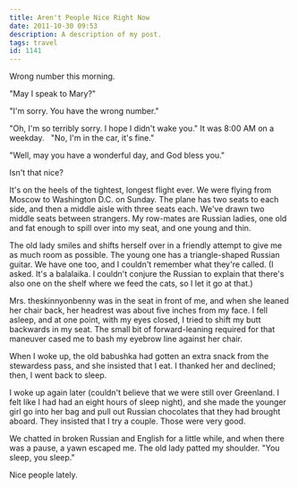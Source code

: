 ```yaml
---
title: Aren't People Nice Right Now
date: 2011-10-30 09:53
description: A description of my post.
tags: travel
id: 1141
---
```

Wrong number this morning.

"May I speak to Mary?"

"I'm sorry.  You have the wrong number."

"Oh, I'm so terribly sorry.  I hope I didn't wake you."  It was 8:00 AM on a weekday.
<span class="spanEndPreview">&nbsp;</span>
"No, I'm in the car, it's fine."

"Well, may you have a wonderful day, and God bless you."

Isn't that nice?

It's on the heels of the tightest, longest flight ever.  We were flying from Moscow to Washington D.C. on Sunday.  The plane has two seats to each side, and then a middle aisle with three seats each.  We've drawn two middle seats between strangers.  My row-mates are Russian ladies, one old and fat enough to spill over into my seat, and one young and thin.

The old lady smiles and shifts herself over in a friendly attempt to give me as much room as possible.  The young one has a triangle-shaped Russian guitar.  We have one too, and I couldn't remember what they're called.  (I asked.  It's a balalaika.  I couldn't conjure the Russian to explain that there's also one on the shelf where we feed the cats, so I let it go at that.)

Mrs. theskinnyonbenny was in the seat in front of me, and when she leaned her chair back, her headrest was about five inches from my face.  I fell asleep, and at one point, with my eyes closed, I tried to shift my butt backwards in my seat.  The small bit of forward-leaning required for that maneuver cased me to bash my eyebrow line against her chair.

When I woke up, the old babushka had gotten an extra snack from the stewardess pass, and she insisted that I eat.  I thanked her and declined; then, I went back to sleep.

I woke up again later (couldn't believe that we were still over Greenland.  I felt like I had had an eight hours of sleep night), and she made the younger girl go into her bag and pull out Russian chocolates that they had brought aboard.  They insisted that I try a couple.  Those were very good.

We chatted in broken Russian and English for a little while, and when there was a pause, a yawn escaped me.  The old lady patted my shoulder.  "You sleep, you sleep."

Nice people lately.